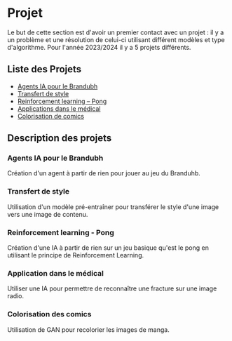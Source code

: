# Projet
Le but de cette section est d'avoir un premier contact avec un projet : il y a un problème et une résolution de celui-ci utilisant différent modèles et type d'algorithme. 
Pour l'année 2023/2024 il y a 5 projets différents.

## Liste des Projets
- [Agents IA pour le Brandubh](/Brandubh)
- [Transfert de style](/Transfert_de_Style)
- [Reinforcement learning – Pong](/Pong_RL)
- [Applications dans le médical](/Medical)
- [Colorisation de comics](/Colorisation)

## Description des projets 

### Agents IA pour le Brandubh
Création d'un agent à partir de rien pour jouer au jeu du Branduhb.

### Transfert de style
Utilisation d'un modèle pré-entraîner pour transférer le style d'une image vers une image de contenu.

### Reinforcement learning - Pong 
Création d'une IA à partir de rien sur un jeu basique qu'est le pong en utilisant le principe de Reinforcement Learning.

### Application dans le médical 
Utiliser une IA pour permettre de reconnaître une fracture sur une image radio.

### Colorisation des comics 
Utilisation de GAN pour recolorier les images de manga.
